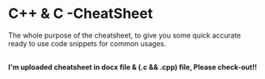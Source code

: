 # C++ & C -CheatSheet
The whole purpose of the cheatsheet, to give you some quick accurate ready to use code snippets for common usages.

<b><br>I'm uploaded cheatsheet in docx file & (.c && .cpp) file, Please check-out!!</br></b>
